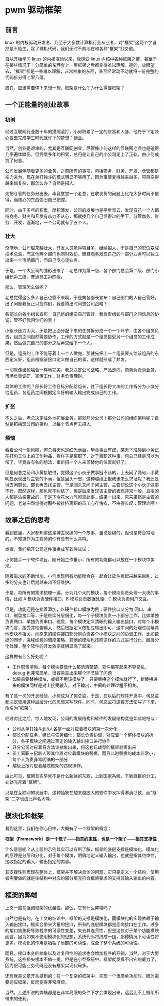 # pwm 驱动框架

## 前言
linux 的内核驱动开发者、乃至于大多数计算机行业从业者，对"框架"这两个字自然是不陌生，除了裸机代码，我们无时不刻地在和各种"框架"打交道。  

自从开始学习 linux 的内核驱动以来，就饱受 linux 内核中各种框架之苦，甚至于在某些情况下十分简单的东西套上一层框架之后都变得难以理解，是的，放眼望去，"框架"都是一些难以理解，非常抽象的东西，甚至经常动不动就将一份完整的代码拆分得七零八落。  


或许，应该需要停下来想一想，框架是什么？为什么需要框架？

## 一个正能量的创业故事

### 初创
经过互联网行业数十年的摸爬滚打，小何积累了一定的财富和人脉，他终于下定决心要去完成学生时代就许下的梦想：创业。  

当然，创业是艰难的，尤其是互联网创业，尽管像小何这样的互联网老兵也是磕得几乎遍体鳞伤，但凭借多年的积累，总归是让自己的小公司走上了正轨，由小何成为了何总。  

公司发展伴随着更多的业务，之前所有的事项，包括商务、财务、开发、仓管都是亲力亲为，现在单打独斗的模式明显不够用了，因为事情变得越来越多、项目变得越来越复杂，那怎么办？自然是招人。  

先把仓管的任务分出去，毕竟堂堂一个老总，在收发货的问题上化花太多时间不值得，而核心的东西依旧自己把控。  

同时，由于多年的积累，厚积薄发，公司的发展也是平步青云，发现自己一个人把持商务、财务和开发有点力不从心，那就找几个自己信得过的手下，分管商务、财务、开发，逐渐地，一个公司就有了五个人。  

### 壮大
渐渐地，公司越来越壮大，开发人员觉得项目多，继续招人，于是自己的职位变成技术总监，而其他两个部门也同时效仿。而且商务发现自己的一部分业务可以独立出来一个市场部门，而自己专心谈业务。  

于是，一个大公司的雏形出来了：老总作为第一级、各个部门总监第二级、部门小组长第三级、普通员工第四级。

那么，管理怎么做呢？  

老总觉得这么多人自己也管不来啊，于是向各部长宣布：自己部门的人自己管好，出了问题我反正只找你们，我要腾出时间想公司战略！

各部长向各小组长宣布：自己组的组员自己管好，我负责组长与部门之间信息的协调，管不好我问你们的责！

小组长压力山大，于是把上面分配下来的任务拆分成一个一个环节，由各个组员负责，组员之间自然需要协作，工作的方式就是一个组员接受另一个组员的工作成果，然后做完自己的部分之后再交给下一个人。

但是，组员的工作不能等着上一个人做完，那就先把上一个组员要交给该组员的东西定义好，组员根据该接口定义做自己的事，这样就形成了并发。  

一切就像齿轮啮合一样地完美，老总决定公司战略、产品走向，商务负责谈业务，市场负责调研、宣传工作，财务负责理财。  

具体的工作呢？部长将工作目标分配给组长，往下组长将大块的工作拆分为小块分给组员，各组员之间根据定义好的输入输出完成自己的工作。  

### 扩张
不久之后，老总决定往外地扩展业务，那就开分公司！那分公司的组织架构呢？自然是照搬现公司的架构，以每个节点再去招人。  

### 烦恼
看着公司一帆风顺，何总每天也是红光满面，毕竟事业有成，某天下班碰到小黄正在打包工位上的工作物品，看样子是离职了，对于离职这种事，何总已经是习以为常了，毕竟各有各的想法，重新招一个人来顶替他的位置就好了。  

但是何总之前和小黄接触过，觉得这个小伙子做事挺不错的，上去问了两句，小黄明显表现出对主管的不满，但是回头一想，这种越级上报我该怎么求证呢？我还是得去问部长、部长再去找主管，于是回头又问了问主管，主管却说这个小伙子做事不行，既然这样，那也就不纠结了，但是后来发现该主管的表现非常一般，且招的人都是沾亲带故的，于是下令花大力气彻查此事。结果一出来，原来果然是主管的问题，老总突然觉得对那些被排挤离职的员工心存愧疚，不由得长叹：管理难啊！  


## 故事之后的思考
看到这里，大家都知道这是博主现编的一个故事，虽说是编的，但也是符合常理的。不知道作为工程师的你有没有什么共鸣。

或者，我们把开公司这件事换成写软件试试：

小何接手一个软件项目，刚开始工作量小，所有的功能都可以放在一个模块中实现。  

随着需求的不断增加，小何发现所有功能糅合在一起会让软件看起来越来越乱，过多的分支也让后期越来越不好维护。  

于是，将所有的需求梳理一遍，分为几个大的模块，每个模块负责处理一大块的事情，比如 A 模块负责硬件接口、B 模块负责数据处理、C 模块负责用户交互。  

但是，功能还是在接着添加，以硬件接口模块为例：硬件接口又分为 网口、串口、磁盘接口等，于是继续分层细化，每一个子模块负责一小部分工作，比如单独负责网口、单独负责串口、磁盘，每个模块定义清晰的输入输出接口，对每个小模块而言，接受并检查输入，然后根据定义做相应输出即可，这中间的处理过程与其他模块不相关。而原来的硬件接口部分则负责各个小模块之间的协调工作，比如数据的同步，进程线程的调度策略，其他的模块也按照这样的方式进行分化，层层分化处理，整个软件的开发效率就明显高了起来。  

这样做有什么好处呢？  
* 工作职责清晰，每个模块要做什么都清清楚楚，软件编写起来不容易乱，debug 也非常简单，很容易查出来哪个环节除了问题
* 如果需要替换模块，或者不用该模块了，只要替换这个模块就行了，新替换进来的模块同样是对上接受输入，对下输出，中间的处理过程不相关。

有了这一次的开发经验，小何成为了何总监，于是，在以后的软件开发中，何总监都决定使用这种层层分化的思想来写软件，同时，何总监将这套方法论写了下来，命名为"框架"。  

经过对比之后，惊人地发现，公司的发展结构和软件的发展结构竟是如此地相似：
* 公司从单打独斗到5人各掌一面对应着模块的第一次分化
* 部长分配任务，组长将任务细化，部长负责协调，对应着一个整体模块的拆分，各子模块之间通过预定的输入输出接口进行协作
* 开分公司对应着将方法论抽象出来，将这套已成型的框架剥离出来
* 员工离职->招新人顶其位置对应着模块的替换，而且此时替换的成本非常小，每个人负责非常明确的一部分
* 越级上报对应着越过框架的违规操作。

由此可见，框架其实早就不是什么新鲜的东西，上到国家系统，下到蜂群的分工，处处充斥着"框架"。  

只是在互联网的发展中，这种抽象在越来越庞大的软件中发挥得淋漓尽致，而"框架"二字也由此声名大噪。  


## 模块化和框架
看到这里，我们在你心目中，大概有了一个框架的概念：

**框架（Framework）是一个框子——指其约束性，也是一个架子——指其支撑性**

什么意思呢？从上面的示例其实可以有所了解，框架的底层支撑是模块化，模块化的原理是分层和分化，对于每个模块，明确地定义输入输出，也就是指其约束性，接收指定的输入，输出指定的内容。  

其支撑性则表现在整体上，框架并不解决具体的问题，它只是定义一个结构，使用者需要做的就是往结构中对应的部分填充符合框架要求的支持其输入输出的内容。


## 框架的弊端
上文一直在强调框架的优越性，那么，它有什么弊端吗？  

自然也是有的，在上文的结论中，框架的支撑是模块化，而模块化的实现依赖于输入输出接口，框架会带来大量的接口，所有的底层模块都是面向接口在工作。过多的接口抽象将导致程序的可读性变差，失去其连贯性，但是这仅对于某个功能模块而言，因为如果不使用模块化的思想，系统代码将挤成一团，那种情况下可读性将更差。模块化的作用是牺牲了局部的可读性，成全了整个系统的可读性。  

而且，接口本身的抽象以及对复用性的追求也会增加程序的开销，当然，对于大型系统，这些损失根本不值一提，但是在小型系统中，框架就发挥不出它的威力了，因为很可能业务代码还没有框架实现代码多。  

还有就是文章开头提到的：在一个复杂的框架中，实现一个很简单功能时，因为需要适应框架，反而变得非常麻烦。  

当然，上述所说的弊端都是在非常局限的条件下才会体现出来，远远比不上框架所带来的便利。  


